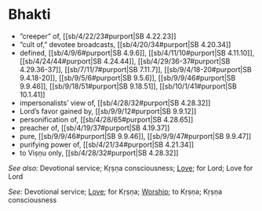 # Bhakti

* ”creeper” of, [[sb/4/22/23#purport|SB 4.22.23]]
* ”cult of,” devotee broadcasts, [[sb/4/20/34#purport|SB 4.20.34]]
* defined, [[sb/4/9/6#purport|SB 4.9.6]], [[sb/4/11/10#purport|SB 4.11.10]], [[sb/4/24/44#purport|SB 4.24.44]], [[sb/4/29/36-37#purport|SB 4.29.36-37]], [[sb/7/11/7#purport|SB 7.11.7]], [[sb/9/4/18-20#purport|SB 9.4.18-20]], [[sb/9/5/6#purport|SB 9.5.6]], [[sb/9/9/46#purport|SB 9.9.46]], [[sb/9/18/51#purport|SB 9.18.51]], [[sb/10/1/41#purport|SB 10.1.41]]
* impersonalists’ view of, [[sb/4/28/32#purport|SB 4.28.32]]
* Lord’s favor gained by, [[sb/9/9/12#purport|SB 9.9.12]]
* personification of, [[sb/4/28/65#purport|SB 4.28.65]]
* preacher of, [[sb/4/19/37#purport|SB 4.19.37]]
* pure, [[sb/9/9/46#purport|SB 9.9.46]], [[sb/9/9/47#purport|SB 9.9.47]]
* purifying power of, [[sb/4/21/34#purport|SB 4.21.34]]
* to Viṣṇu only, [[sb/4/28/32#purport|SB 4.28.32]]

*See also:* Devotional service; Kṛṣṇa consciousness; [Love](entries/love.md); for Lord; Love for Lord

*See:* Devotional service; [Love](entries/love.md); for Kṛṣṇa; [Worship](entries/worship.md); to Kṛṣṇa; Kṛṣṇa consciousness
